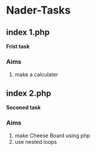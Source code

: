 # Nader-Tasks

## index 1.php 
**Frist task**
### Aims
1. make a calculater 

## index 2.php 
**Seconed task**
### Aims
1. make Cheese Board using php
2. use nested loops 


